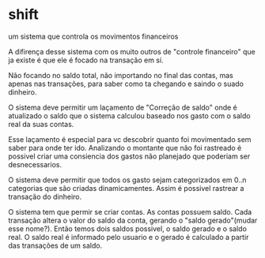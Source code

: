 # shift
um sistema que controla os movimentos financeiros

A difirença desse sistema com os muito outros de "controle financeiro" que ja existe é que ele é focado na transação em sí.


Não focando no saldo total, não importando no final das contas, mas apenas nas transações, para saber como ta chegando e saindo o suado dinheiro.


O sistema deve permitir um laçamento de "Correção de saldo" onde é atualizado o saldo que o sistema calculou baseado nos gasto com o saldo real da suas contas.


Esse laçamento é especial para vc descobrir quanto foi movimentado sem saber para onde ter ido. Analizando o montante que não foi rastreado é possivel criar uma consiencia dos gastos não planejado que poderiam ser desnecessarios.


O sistema deve permitir que todos os gasto sejam categorizados em 0..n categorias que são criadas dinamicamentes. Assim é possivel rastrear a transação do dinheiro.


O sistema tem que permir se criar contas. As contas possuem saldo. Cada transação altera o valor do saldo da conta, gerando o "saldo gerado"(mudar esse nome?). Então temos dois saldos possivel, o saldo gerado e o saldo real. O saldo real é informado pelo usuario e o gerado é calculado a partir das transações de um saldo.
